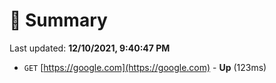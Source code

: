 # 📖 Summary
Last updated: **12/10/2021, 9:40:47 PM**

- `GET` [https://google.com](https://google.com) - **Up** (123ms)
